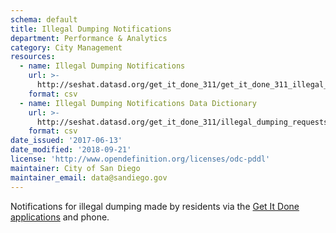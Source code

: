 ```yaml
---
schema: default
title: Illegal Dumping Notifications
department: Performance & Analytics
category: City Management
resources:
  - name: Illegal Dumping Notifications
    url: >-
      http://seshat.datasd.org/get_it_done_311/get_it_done_311_illegal_dumping_requests_datasd.csv
    format: csv
  - name: Illegal Dumping Notifications Data Dictionary
    url: >-
      http://seshat.datasd.org/get_it_done_311/illegal_dumping_requests_dictionary_datasd.csv
    format: csv
date_issued: '2017-06-13'
date_modified: '2018-09-21'
license: 'http://www.opendefinition.org/licenses/odc-pddl'
maintainer: City of San Diego
maintainer_email: data@sandiego.gov
---
```

Notifications for illegal dumping made by residents via the
<a href="https://www.sandiego.gov/get-it-done" target="_blank" rel="noopener">
Get It Done applications</a> and phone.
